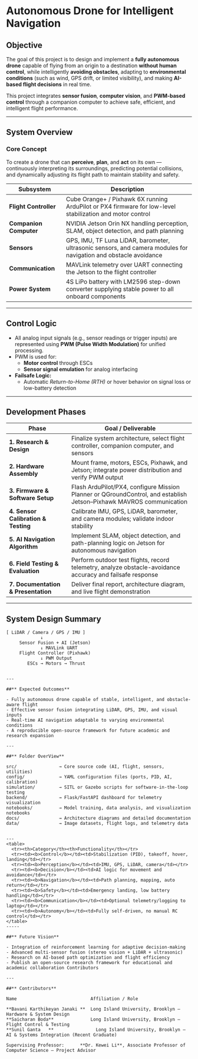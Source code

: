 # Autonomous Drone for Intelligent Navigation

## Objective
The goal of this project is to design and implement a **fully autonomous drone** capable of flying from an origin to a destination **without human control**, while intelligently **avoiding obstacles**, adapting to **environmental conditions** (such as wind, GPS drift, or limited visibility), and making **AI-based flight decisions** in real time.

This project integrates **sensor fusion**, **computer vision**, and **PWM-based control** through a companion computer to achieve safe, efficient, and intelligent flight performance.

---

## System Overview

### Core Concept  
To create a drone that can **perceive**, **plan**, and **act** on its own — continuously interpreting its surroundings, predicting potential collisions, and dynamically adjusting its flight path to maintain stability and safety.

| **Subsystem** | **Description** |
|----------------|-----------------|
| **Flight Controller** | Cube Orange+ / Pixhawk 6X running ArduPilot or PX4 firmware for low-level stabilization and motor control |
| **Companion Computer** | NVIDIA Jetson Orin NX handling perception, SLAM, object detection, and path planning |
| **Sensors** | GPS, IMU, TF Luna LiDAR, barometer, ultrasonic sensors, and camera modules for navigation and obstacle avoidance |
| **Communication** | MAVLink telemetry over UART connecting the Jetson to the flight controller |
| **Power System** | 4S LiPo battery with LM2596 step-down converter supplying stable power to all onboard components |

---

## Control Logic

- All analog input signals (e.g., sensor readings or trigger inputs) are represented using **PWM (Pulse Width Modulation)** for unified processing.  
- PWM is used for:  
  - **Motor control** through ESCs  
  - **Sensor signal emulation** for analog interfacing  
- **Failsafe Logic:**  
  - Automatic *Return-to-Home (RTH)* or hover behavior on signal loss or low-battery detection  

---

## Development Phases

| **Phase** | **Goal / Deliverable** |
|------------|------------------------|
| **1. Research & Design** | Finalize system architecture, select flight controller, companion computer, and sensors |
| **2. Hardware Assembly** | Mount frame, motors, ESCs, Pixhawk, and Jetson; integrate power distribution and verify PWM output |
| **3. Firmware & Software Setup** | Flash ArduPilot/PX4, configure Mission Planner or QGroundControl, and establish Jetson–Pixhawk MAVROS communication |
| **4. Sensor Calibration & Testing** | Calibrate IMU, GPS, LiDAR, barometer, and camera modules; validate indoor stability |
| **5. AI Navigation Algorithm** | Implement SLAM, object detection, and path-planning logic on Jetson for autonomous navigation |
| **6. Field Testing & Evaluation** | Perform outdoor test flights, record telemetry, analyze obstacle-avoidance accuracy and failsafe response |
| **7. Documentation & Presentation** | Deliver final report, architecture diagram, and live flight demonstration |

---

## System Design Summary

```text
[ LiDAR / Camera / GPS / IMU ]
             ↓
     Sensor Fusion + AI (Jetson)
             ↓ MAVLink UART
     Flight Controller (Pixhawk)
             ↓ PWM Output
        ESCs → Motors → Thrust


---

##** Expected Outcomes**

- Fully autonomous drone capable of stable, intelligent, and obstacle-aware flight
- Effective sensor fusion integrating LiDAR, GPS, IMU, and visual inputs
- Real-time AI navigation adaptable to varying environmental conditions
- A reproducible open-source framework for future academic and research expansion

---

##** Folder OverView**

src/                → Core source code (AI, flight, sensors, utilities)
config/             → YAML configuration files (ports, PID, AI, calibration)
simulation/         → SITL or Gazebo scripts for software-in-the-loop testing
backend/            → Flask/FastAPI dashboard for telemetry visualization
notebooks/          → Model training, data analysis, and visualization notebooks
docs/               → Architecture diagrams and detailed documentation
data/               → Image datasets, flight logs, and telemetry data


---
<table>
  <tr><th>Category</th><th>Functionality</th></tr>
  <tr><td><b>Control</b></td><td>Stabilization (PID), takeoff, hover, landing</td></tr>
  <tr><td><b>Perception</b></td><td>IMU, GPS, LiDAR, camera</td></tr>
  <tr><td><b>Decision</b></td><td>AI logic for movement and avoidance</td></tr>
  <tr><td><b>Navigation</b></td><td>Path planning, mapping, auto return</td></tr>
  <tr><td><b>Safety</b></td><td>Emergency landing, low battery handling</td></tr>
  <tr><td><b>Communication</b></td><td>Optional telemetry/logging to laptop</td></tr>
  <tr><td><b>Autonomy</b></td><td>Fully self-driven, no manual RC control</td></tr>
</table>
-----

##** Future Vision**

- Integration of reinforcement learning for adaptive decision-making
- Advanced multi-sensor fusion (stereo vision + LiDAR + ultrasonic)
- Research on AI-based path optimization and flight efficiency
- Publish an open-source research framework for educational and academic collaboration Contributors

---

##** Contributors**

Name	                        Affiliation / Role

**Bavani Karthikeyan Janaki **  Long Island University, Brooklyn — Hardware & System Design
**Saicharan Boda**	            Long Island University, Brooklyn — Flight Control & Testing
**Sunil Ganta	**                Long Island University, Brooklyn — AI & Systems Integration (Recent Graduate)

Supervising Professor:      **Dr. Kewei Li**, Associate Professor of Computer Science — Project Advisor
